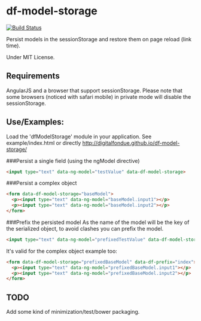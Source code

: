 df-model-storage
================

[![Build Status](travis-ci.org/digitalfondue/df-model-storage.png?branch=master)](travis-ci.org/digitalfondue/df-model-storage)

Persist models in the sessionStorage and restore them on page reload (link time).

Under MIT License.

## Requirements
AngularJS and a browser that support sessionStorage. 
Please note that some browsers (noticed with safari mobile) in private mode will disable the sessionStorage.


## Use/Examples:

Load the 'dfModelStorage' module in your application. See example/index.html or directly http://digitalfondue.github.io/df-model-storage/


###Persist a single field (using the ngModel directive)

```html
<input type="text" data-ng-model="testValue" data-df-model-storage>
```

###Persist a complex object

```html
<form data-df-model-storage="baseModel">
  <p><input type="text" data-ng-model="baseModel.input1"></p>
  <p><input type="text" data-ng-model="baseModel.input2"></p>
</form>
```


###Prefix the persisted model
As the name of the model will be the key of the serialized object, to avoid clashes you can prefix the model.

```html
<input type="text" data-ng-model="prefixedTestValue" data-df-model-storage data-df-prefix="index">
```

It's valid for the complex object example too:

```html
<form data-df-model-storage="prefixedBaseModel" data-df-prefix="index">
  <p><input type="text" data-ng-model="prefixedBaseModel.input1"></p>
  <p><input type="text" data-ng-model="prefixedBaseModel.input2"></p>
</form>
```

## TODO

Add some kind of minimization/test/bower packaging.
